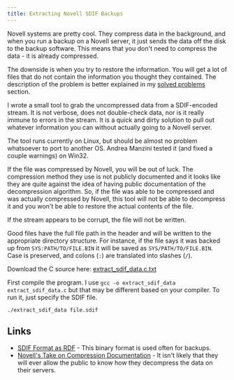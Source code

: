 ```yaml
---
title: Extracting Novell SDIF Backups
---
```


Novell systems are pretty cool.  They compress data in the background, and when you run a backup on a Novell server, it just sends the data off the disk to the backup software.  This means that you don't need to compress the data - it is already compressed.

The downside is when you try to restore the information.  You will get a lot of files that do not contain the information you thought they contained.  The description of the problem is better explained in my [solved problems](../../reference/problems/sdif/) section.

I wrote a small tool to grab the uncompressed data from a SDIF-encoded stream.  It is not verbose, does not double-check data, nor is it really immune to errors in the stream.  It is a quick and dirty solution to pull out whatever information you can without actually going to a Novell server.

The tool runs currently on Linux, but should be almost no problem whatsoever to port to another OS.  Andrea Manzini tested it (and fixed a couple warnings) on Win32.

If the file was compressed by Novell, you will be out of luck.  The compression method they use is not publicly documented and it looks like they are quite against the idea of having public documentation of the decompression algorithm.  So, if the file was able to be compressed and was actually compressed by Novell, this tool will not be able to decompress it and you won't be able to restore the actual contents of the file.

If the stream appears to be corrupt, the file will not be written.

Good files have the full file path in the header and will be written to the appropriate directory structure.  For instance, if the file says it was backed up from `SYS:PATH/TO/FILE.BIN` it will be saved as `SYS/PATH/TO/FILE.BIN`.  Case is preserved, and colons (`:`) are translated into slashes (`/`).

Download the C source here:  [extract_sdif_data.c.txt](extract_sdif_data.c.txt)

First compile the program.  I use `gcc -o extract_sdif_data extract_sdif_data.c` but that may be different based on your compiler.  To run it, just specify the SDIF file.

    ./extract_sdif_data file.sdif


Links
-----

* [SDIF Format as RDF](http://www.ecma-international.org/publications/standards/Ecma-208.htm) - This binary format is used often for backups.
* [Novell's Take on Compression Documentation]("http://forums.novell.com/group/novell.devsup.smscomp/readerNoFrame.tpt/@thread@179@F@10@S-,D@NONE+179/@article@179) - It isn't likely that they will ever allow the public to know how they decompress the data on their servers.
